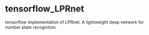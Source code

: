 # tensorflow_LPRnet
tensorflow implementation of LPRnet. A lightweight deep network for number plate recognition.
